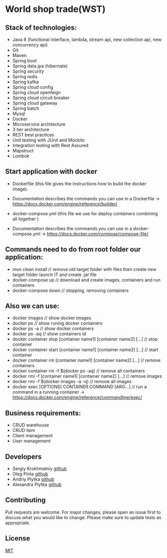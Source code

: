 # World shop trade(WST)

## Stack of technologies:
* Java 8 (functional interface, lambda, stream api, new collection api, new concurrency api)
* Git
* Maven
* Spring boot
* Spring data jpa (hibernate)
* Spring security
* Spring redis
* Spring kafka
* Spring cloud config
* Spring cloud openfeign
* Spring cloud circuit breaker
* Spring cloud gateway
* Spring batch
* Mysql
* Docker
* Microservice architecture
* 3 tier architecture
* REST best practices
* Unit testing with JUnit and Mockito
* Integration testing with Rest Assured
* Mapstruct
* Lombok

## Start application with docker
* Dockerfile (this file gives the instructions how to build the docker image).
* Documentation describes the commands you can use in a Dockerfile -> https://docs.docker.com/engine/reference/builder/

* docker-compose.yml (this file we use for deploy containers combining all together )
* Documentation describes the commands you can use in a docker-compose.yml -> https://docs.docker.com/compose/compose-file/

## Commands need to do from root folder our application:
* mvn clean install  	// remove old target folder with files then create new target folder launch IT and create .jar file
* docker-compose up  	// download and create images, containers and run containers   
* docker-compose down	// stopping, removing containers 

## Also we can use:
* docker images // show docker images
* docker ps     // show runing docker containers
* docker ps -a  // show docker containers
* docker ps -aq // show containers id
* docker container stop [container name1] [container name2] [...] // stop container
* docker container start [container name1] [container name2] [...] // start container
* docker container rm [container name1] [container name2] [...] // remove containers
* docker container rm -f $(docker ps -aq) 		// remove all containers
* docker rmi -f [container name1] [container name2] [...] // remove images
* docker rmi -f $(docker images -a -q)  			// remove all images
* docker exec [OPTIONS] CONTAINER COMMAND [ARG...] // run a command in a running container -> https://docs.docker.com/engine/reference/commandline/exec/

## Business requirements:
* CRUD warehouse
* CRUD item
* Client management
* User management

## Developers
* Sergiy Krokhmalniy [github](https://github.com/SerjiKSM)
* Oleg Pinta [github](https://github.com/Sabfir)
* Andriy Plytka [github](https://github.com/AndreyPlytka)
* Alexandra Plytka  [github](https://github.com/AlexandraPlytka)

## Contributing
Pull requests are welcome. For major changes, please open an issue first to discuss what you would like to change.
Please make sure to update tests as appropriate.

## License
[MIT](https://choosealicense.com/licenses/mit/)
